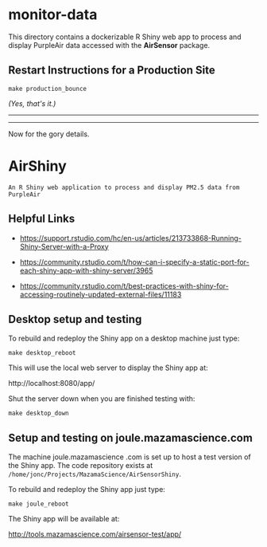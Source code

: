 # monitor-data #

This directory contains a dockerizable R Shiny web app to process and display
PurpleAir data accessed with the **AirSensor** package.

## Restart Instructions for a Production Site

```make production_bounce```

*(Yes, that's it.)*

***
***

Now for the gory details.

# AirShiny

`An R Shiny web application to process and display PM2.5 data from PurpleAir`

## Helpful Links

* https://support.rstudio.com/hc/en-us/articles/213733868-Running-Shiny-Server-with-a-Proxy

* https://community.rstudio.com/t/how-can-i-specify-a-static-port-for-each-shiny-app-with-shiny-server/3965

* https://community.rstudio.com/t/best-practices-with-shiny-for-accessing-routinely-updated-external-files/11183

## Desktop setup and testing

To rebuild and redeploy the Shiny app on a desktop machine just type:

```
make desktop_reboot
```

This will use the local web server to display the Shiny app at:

http://localhost:8080/app/

Shut the server down when you are finished testing with:

```
make desktop_down
```

## Setup and testing on joule.mazamascience.com

The machine joule.mazamascience .com is set up to host a test version of the 
Shiny app. The code repository exists at `/home/jonc/Projects/MazamaScience/AirSensorShiny`.

To rebuild and redeploy the Shiny app just type:

```
make joule_reboot
```

The Shiny app will be available at:

http://tools.mazamascience.com/airsensor-test/app/

